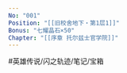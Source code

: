 ```yaml
---
No: "001"
Position: "[[旧校舍地下・第1层1]]"
Bonus: "七耀晶石×50"
Chapter: "[[序章 托尔兹士官学院]]"
---
```

#英雄传说/闪之轨迹/笔记/宝箱